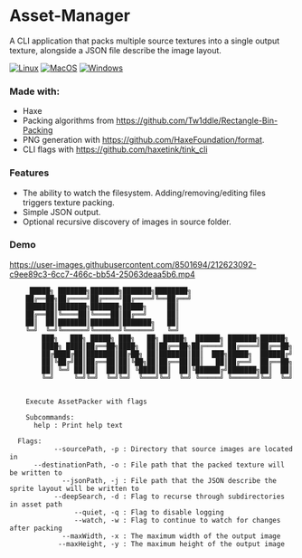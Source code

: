 # Asset-Manager
A CLI application that packs multiple source textures into a single output texture, alongside a JSON file describe the image layout.

[![Linux](https://github.com/5Mixer/Asset-Manager/actions/workflows/linux.yml/badge.svg)](https://github.com/5Mixer/Asset-Manager/actions/workflows/linux.yml)
[![MacOS](https://github.com/5Mixer/Asset-Manager/actions/workflows/macos.yml/badge.svg)](https://github.com/5Mixer/Asset-Manager/actions/workflows/macos.yml) 
[![Windows](https://github.com/5Mixer/Asset-Manager/actions/workflows/windows.yml/badge.svg)](https://github.com/5Mixer/Asset-Manager/actions/workflows/windows.yml) 

### Made with:
 - Haxe
 - Packing algorithms from https://github.com/Tw1ddle/Rectangle-Bin-Packing
 - PNG generation with https://github.com/HaxeFoundation/format.
 - CLI flags with https://github.com/haxetink/tink_cli

### Features
 - The ability to watch the filesystem. Adding/removing/editing files triggers texture packing.
 - Simple JSON output.
 - Optional recursive discovery of images in source folder. 

### Demo

https://user-images.githubusercontent.com/8501694/212623092-c9ee89c3-6cc7-466c-bb54-25063deaa5b6.mp4

```
	 █████╗ ███████╗███████╗███████╗████████╗
	██╔══██╗██╔════╝██╔════╝██╔════╝╚══██╔══╝
	███████║███████╗███████╗█████╗     ██║
	██╔══██║╚════██║╚════██║██╔══╝     ██║
	██║  ██║███████║███████║███████╗   ██║
	╚═╝  ╚═╝╚══════╝╚══════╝╚══════╝   ╚═╝
		███╗   ███╗ █████╗ ███╗   ██╗ █████╗  ██████╗ ███████╗██████╗
		████╗ ████║██╔══██╗████╗  ██║██╔══██╗██╔════╝ ██╔════╝██╔══██╗
		██╔████╔██║███████║██╔██╗ ██║███████║██║  ███╗█████╗  ██████╔╝
		██║╚██╔╝██║██╔══██║██║╚██╗██║██╔══██║██║   ██║██╔══╝  ██╔══██╗
		██║ ╚═╝ ██║██║  ██║██║ ╚████║██║  ██║╚██████╔╝███████╗██║  ██║
		╚═╝     ╚═╝╚═╝  ╚═╝╚═╝  ╚═══╝╚═╝  ╚═╝ ╚═════╝ ╚══════╝╚═╝  ╚═╝


    Execute AssetPacker with flags

    Subcommands:
      help : Print help text

  Flags:
           --sourcePath, -p : Directory that source images are located in
      --destinationPath, -o : File path that the packed texture will be written to
             --jsonPath, -j : File path that the JSON describe the sprite layout will be written to
           --deepSearch, -d : Flag to recurse through subdirectories in asset path
                --quiet, -q : Flag to disable logging
                --watch, -w : Flag to continue to watch for changes after packing
             --maxWidth, -x : The maximum width of the output image
            --maxHeight, -y : The maximum height of the output image

```
 
